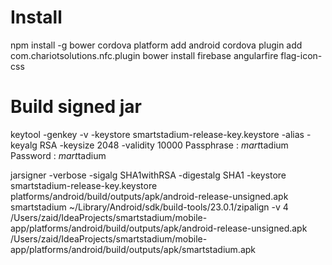 # Install
npm install -g bower
cordova platform add android
cordova plugin add com.chariotsolutions.nfc.plugin
bower install firebase angularfire flag-icon-css

# Build signed jar
keytool -genkey -v -keystore smartstadium-release-key.keystore -alias  -keyalg RSA -keysize 2048 -validity 10000
Passphrase : $mart$tadium
Password : $mart$tadium

jarsigner -verbose -sigalg SHA1withRSA -digestalg SHA1 -keystore smartstadium-release-key.keystore platforms/android/build/outputs/apk/android-release-unsigned.apk smartstadium
~/Library/Android/sdk/build-tools/23.0.1/zipalign -v 4 /Users/zaid/IdeaProjects/smartstadium/mobile-app/platforms/android/build/outputs/apk/android-release-unsigned.apk /Users/zaid/IdeaProjects/smartstadium/mobile-app/platforms/android/build/outputs/apk/smartstadium.apk